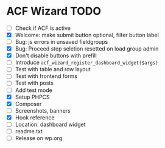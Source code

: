 ACF Wizard TODO
===============

 - [ ] Check if ACF is active
 - [x] Welcome: make submit button optional, filter button label
 - [ ] Bug: js errors in unsaved fieldgroups
 - [x] Bug: Proceed step seletion resetted on load group admin
 - [x] Don't disable buttons with prefill
 - [ ] Introduce `acf_wizard_register_dashboard_widget($args)`
 - [ ] Test with table and row layout
 - [ ] Test with frontend forms
 - [ ] Test with posts
 - [ ] Add test mode
 - [x] Setup PHPCS
 - [x] Composer
 - [ ] Screenshots, banners
 - [x] Hook reference
 - [ ] Location: dashboard widget
 - [ ] readme.txt
 - [ ] Release on wp.org

